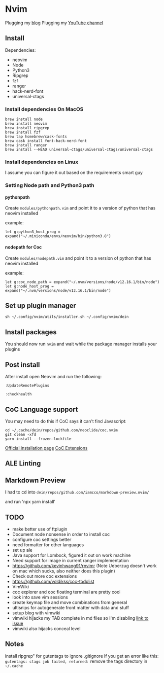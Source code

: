 # Nvim

Plugging my [blog](chrisatmachine.com)
Plugging my [YouTube channel](https://www.youtube.com/channel/UCS97tchJDq17Qms3cux8wcA)

## Install 

Dependencies:

- neovim
- Node
- Python3
- Ripgrep
- fzf
- ranger
- hack-nerd-font
- universal-ctags

### Install dependencies On MacOS

```
brew install node
brew install neovim
brew install ripgrep
brew install fzf
brew tap homebrew/cask-fonts
brew cask install font-hack-nerd-font
brew install ranger
brew install --HEAD universal-ctags/universal-ctags/universal-ctags
```

### Install dependencies on Linux

I assume you can figure it out based on the requirements smart guy

### Setting Node path and Python3 path

#### pythonpath

Create `modules/pythonpath.vim` and point it to a version of python that has neovim installed

example:

```
let g:python3_host_prog = expand("~/.miniconda/envs/neovim/bin/python3.8")
```

#### nodepath for Coc

Create `modules/nodepath.vim` and point it to a version of python that has neovim installed

example:

```
let g:coc_node_path = expand("~/.nvm/versions/node/v12.16.1/bin/node")
let g:node_host_prog = expand("~/.nvm/versions/node/v12.16.1/bin/node")
```

## Set up plugin manager

```
sh ~/.config/nvim/utils/installer.sh ~/.config/nvim/dein
```

## Install packages

You should now run `nvim` and wait while the package manager installs your plugins


## Post install

After install open Neovim and run the following:

```
:UpdateRemotePlugins

:checkhealth
```

## CoC Language support


You may need to do this if CoC says it can't find Javascript:

```
cd ~/.cache/dein/repos/github.com/neoclide/coc.nvim
git clean -xfd
yarn install --frozen-lockfile
```

[Official installation page](https://github.com/neoclide/coc.nvim/wiki/Install-coc.nvim)
[CoC Extensions](https://github.com/neoclide/coc.nvim/wiki/Using-coc-extensions)

## ALE Linting

## Markdown Preview

I had to cd into `dein/repos/github.com/iamcco/markdown-preview.nvim/`

and run 'npx yarn install'

## TODO 

- make better use of ftplugin
- Document node nonsense in order to install coc
- configure coc settings better 
- need formatter for other languages
- set up ale
- Java support for Lombock, figured it out on work machine
- Need support for image in current ranger implementation
- https://github.com/kevinhwang91/rnvimr (Note Ueberzug doesn't work on mac which sucks, also neither does this plugin)
- Check out more coc extensions
- https://github.com/voldikss/coc-todolist
- VimWiki
- coc explorer and coc floating terminal are pretty cool
- look into save vim sessions
- create keymap file and move combinations from general
- ultisnips for autogenerate front matter with data and stuff
- setup blog with vimwiki
- vimwiki hijacks my TAB complete in md files so I'm disabling [link to issue](https://github.com/vimwiki/vimwiki/issues/353)
- vimwiki also hijacks conceal level 

## Notes

install ripgrep" for gutentags to ignore .gitignore
If you get an error like this: `gutentags: ctags job failed, returned:` remove the tags directory in `~/.cache`
